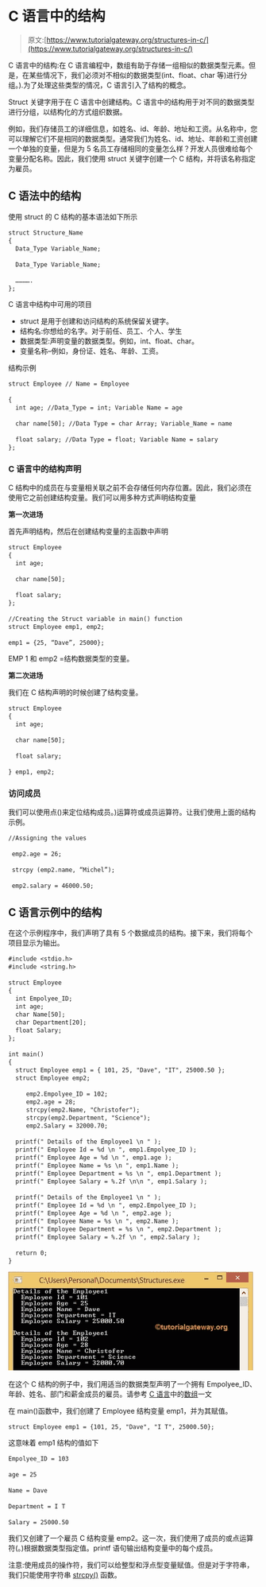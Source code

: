 # C 语言中的结构

> 原文:[https://www.tutorialgateway.org/structures-in-c/](https://www.tutorialgateway.org/structures-in-c/)

C 语言中的结构:在 C 语言编程中，数组有助于存储一组相似的数据类型元素。但是，在某些情况下，我们必须对不相似的数据类型(int、float、char 等)进行分组。).为了处理这些类型的情况，C 语言引入了结构的概念。

Struct 关键字用于在 C 语言中创建结构。C 语言中的结构用于对不同的数据类型进行分组，以结构化的方式组织数据。

例如，我们存储员工的详细信息，如姓名、id、年龄、地址和工资。从名称中，您可以理解它们不是相同的数据类型。通常我们为姓名、id、地址、年龄和工资创建一个单独的变量，但是为 5 名员工存储相同的变量怎么样？开发人员很难给每个变量分配名称。因此，我们使用 struct 关键字创建一个 C 结构，并将该名称指定为雇员。

## C 语法中的结构

使用 struct 的 C 结构的基本语法如下所示

```
struct Structure_Name
{
  Data_Type Variable_Name;

  Data_Type Variable_Name;

  ………….
};
```

C 语言中结构中可用的项目

*   struct 是用于创建和访问结构的系统保留关键字。
*   结构名:你想给的名字。对于前任、员工、个人、学生
*   数据类型:声明变量的数据类型。例如，int、float、char。
*   变量名称–例如，身份证、姓名、年龄、工资。

结构示例

```
struct Employee // Name = Employee

{
  int age; //Data_Type = int; Variable Name = age

  char name[50]; //Data Type = char Array; Variable_Name = name

  float salary; //Data Type = float; Variable Name = salary
};
```

### C 语言中的结构声明

C 结构中的成员在与变量相关联之前不会存储任何内存位置。因此，我们必须在使用它之前创建结构变量。我们可以用多种方式声明结构变量

**第一次进场**

首先声明结构，然后在创建结构变量的主函数中声明

```
struct Employee
{
  int age;

  char name[50];

  float salary;
};

//Creating the Struct variable in main() function
struct Employee emp1, emp2;

emp1 = {25, “Dave”, 25000};
```

EMP 1 和 emp2 =结构数据类型的变量。

**第二次进场**

我们在 C 结构声明的时候创建了结构变量。

```
struct Employee
{
  int age;

  char name[50];

  float salary;

} emp1, emp2;
```

### 访问成员

我们可以使用点()来定位结构成员。)运算符或成员运算符。让我们使用上面的结构示例。

```
//Assigning the values

 emp2.age = 26;

 strcpy (emp2.name, “Michel”);

 emp2.salary = 46000.50;
```

## C 语言示例中的结构

在这个示例程序中，我们声明了具有 5 个数据成员的结构。接下来，我们将每个项目显示为输出。

```
#include <stdio.h> 
#include <string.h> 

struct Employee 
{
  int Empolyee_ID;
  int age;  
  char Name[50];
  char Department[20];
  float Salary;
};

int main() 
{
  struct Employee emp1 = { 101, 25, "Dave", "IT", 25000.50 };
  struct Employee emp2;

     emp2.Empolyee_ID = 102;
     emp2.age = 28;
     strcpy(emp2.Name, "Christofer");
     strcpy(emp2.Department, "Science");
     emp2.Salary = 32000.70;

  printf(" Details of the Employee1 \n " );
  printf(" Employee Id = %d \n ", emp1.Empolyee_ID );
  printf(" Employee Age = %d \n ", emp1.age );
  printf(" Employee Name = %s \n ", emp1.Name );
  printf(" Employee Department = %s \n ", emp1.Department );
  printf(" Employee Salary = %.2f \n\n ", emp1.Salary );

  printf(" Details of the Employee1 \n " );
  printf(" Employee Id = %d \n ", emp2.Empolyee_ID );
  printf(" Employee Age = %d \n ", emp2.age );
  printf(" Employee Name = %s \n ", emp2.Name );
  printf(" Employee Department = %s \n ", emp2.Department );
  printf(" Employee Salary = %.2f \n ", emp2.Salary );

  return 0;
}
```

![Structures in C Programming](img/4c1b97297b1b26e002774f4e9c867889.png)

在这个 C 结构的例子中，我们用适当的数据类型声明了一个拥有 Empolyee_ID、年龄、姓名、部门和薪金成员的雇员。请参考 [C 语言](https://www.tutorialgateway.org/c-programming/)中的[数组](https://www.tutorialgateway.org/array-in-c/)一文

在 main()函数中，我们创建了 Employee 结构变量 emp1，并为其赋值。

```
struct Employee emp1 = {101, 25, "Dave", "I T", 25000.50};
```

这意味着 emp1 结构的值如下

```
Empolyee_ID = 103

age = 25

Name = Dave

Department = I T

Salary = 25000.50
```

我们又创建了一个雇员 C 结构变量 emp2。这一次，我们使用了成员的或点运算符(。)根据数据类型指定值。printf 语句输出结构变量中的每个成员。

注意:使用成员的操作符，我们可以给整型和浮点型变量赋值。但是对于字符串，我们只能使用字符串 [strcpy()](https://www.tutorialgateway.org/strcpy-in-c-programming/) 函数。